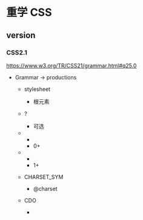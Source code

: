 # 重学 CSS

## version

### CSS2.1

https://www.w3.org/TR/CSS21/grammar.html#q25.0

- Grammar -> productions

	- stylesheet

		- 根元素

	- ?

		- 可选

	- *

		- 0+

	- +

		- 1+

	- CHARSET_SYM

		- @charset

	- CDO

		- <!--

	- CDC

		- -->

	- [ import [ CDO S* | CDC S* ]*

		- @import

	- import
	- media
	- media_list

		- medium

			- IDENT

	- ruleset

		- selector [ ',' S* selector ]*
		- '{' S* declaration? [ ';' S* declaration? ]* '}' S*

			- 属性声明

	- selector

		- simple_selector [ combinator selector | S+ [ combinator? selector ]? ]?

### CSS3

https://www.w3.org/TR/css-syntax-3

## 总体结构

### @chartset

### @import

### rules

- @media
- @page
- rule

## CSS

### At-rules

- @charset

	- https://www.w3.org/TR/css-syntax-3/

- @import

	- https://www.w3.org/TR/css-cascade-4/

- @media

	- https://www.w3.org/TR/css3-conditional/

- @page

	- https://www.w3.org/TR/css-page-3/

- @namespace

	- https://www.w3.org/TR/css-namespaces-3/

- @supports

	- https://www.w3.org/TR/css3-conditional/

- @document
- @font-face

	- https://www.w3.org/TR/css-fonts-3/

- @keyframes

	- https://www.w3.org/TR/css-animations-1/

- @viewport
- @counter-style

	- https://www.w3.org/TR/css-counter-styles-3

### rule

- 结构

	- Selector

		- w3

			- https://www.w3.org/TR/selectors-3

				- selectors_group

					- : selector [ COMMA S* selector ]*

				- selector

					- : simple_selector_sequence [ combinator simple_selector_sequence ]*

				- combinator

					- /* combinators can be surrounded by whitespace */
  : PLUS S* | GREATER S* | TILDE S* | S+

				- simple_selector_sequence

					- : [ type_selector | universal ]
    [ HASH | class | attrib | pseudo | negation ]*
  | [ HASH | class | attrib | pseudo | negation ]+

				- type_selector
				- namespace_prefix

			- https://www.w3.org/TR/selectors-4/

		- types

			- selector_group
			- combinator
			- simple_selector_sequence

				- type
				- *
				- #
				- .
				- []
				- :
				- ::

	- Declaration

		- Key

			- Properties
			- Variables

				- https://www.w3.org/TR/css-variables/

		- Value

			- https://www.w3.org/TR/css-values-4/

